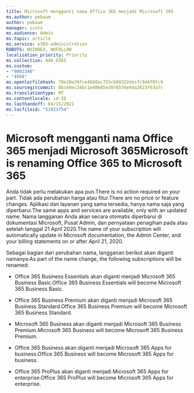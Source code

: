 ```yaml
---
title: Microsoft mengganti nama Office 365 menjadi Microsoft 365
ms.author: pebaum
author: pebaum
manager: scotv
ms.audience: Admin
ms.topic: article
ms.service: o365-administration
ROBOTS: NOINDEX, NOFOLLOW
localization_priority: Priority
ms.collection: Adm_O365
ms.custom:
- "9002346"
- "4566"
ms.openlocfilehash: 70e10e39fce4660ac755cb68322decfc9d4f0fc9
ms.sourcegitcommit: 8bc60ec34bc1e40685e3976576e04a2623f63a7c
ms.translationtype: MT
ms.contentlocale: id-ID
ms.lasthandoff: 04/15/2021
ms.locfileid: "51823754"
---
```

# <a name="microsoft-is-renaming-office-365-to-microsoft-365"></a><span data-ttu-id="1ece3-102">Microsoft mengganti nama Office 365 menjadi Microsoft 365</span><span class="sxs-lookup"><span data-stu-id="1ece3-102">Microsoft is renaming Office 365 to Microsoft 365</span></span>

<span data-ttu-id="1ece3-103">Anda tidak perlu melakukan apa pun.</span><span class="sxs-lookup"><span data-stu-id="1ece3-103">There is no action required on your part.</span></span> <span data-ttu-id="1ece3-104">Tidak ada perubahan harga atau fitur.</span><span class="sxs-lookup"><span data-stu-id="1ece3-104">There are no price or feature changes.</span></span> <span data-ttu-id="1ece3-105">Aplikasi dan layanan yang sama tersedia, hanya nama saja yang diperbarui.</span><span class="sxs-lookup"><span data-stu-id="1ece3-105">The same apps and services are available, only with an updated name.</span></span> <span data-ttu-id="1ece3-106">Nama langganan Anda akan secara otomatis diperbarui di dokumentasi Microsoft, Pusat Admin, dan pernyataan penagihan pada atau setelah tanggal 21 April 2020.</span><span class="sxs-lookup"><span data-stu-id="1ece3-106">The name of your subscription will automatically update in Microsoft documentation, the Admin Center, and your billing statements on or after April 21, 2020.</span></span>

<span data-ttu-id="1ece3-107">Sebagai bagian dari perubahan nama, langganan berikut akan diganti namanya:</span><span class="sxs-lookup"><span data-stu-id="1ece3-107">As part of the name change, the following subscriptions will be renamed:</span></span>

- <span data-ttu-id="1ece3-108">Office 365 Business Essentials akan diganti menjadi Microsoft 365 Business Basic.</span><span class="sxs-lookup"><span data-stu-id="1ece3-108">Office 365 Business Essentials will become Microsoft 365 Business Basic.</span></span>

- <span data-ttu-id="1ece3-109">Office 365 Business Premium akan diganti menjadi Microsoft 365 Business Standard.</span><span class="sxs-lookup"><span data-stu-id="1ece3-109">Office 365 Business Premium will become Microsoft 365 Business Standard.</span></span>

- <span data-ttu-id="1ece3-110">Microsoft 365 Business akan diganti menjadi Microsoft 365 Business Premium.</span><span class="sxs-lookup"><span data-stu-id="1ece3-110">Microsoft 365 Business will become Microsoft 365 Business Premium.</span></span>

- <span data-ttu-id="1ece3-111">Office 365 Business akan diganti menjadi Microsoft 365 Apps for business.</span><span class="sxs-lookup"><span data-stu-id="1ece3-111">Office 365 Business will become Microsoft 365 Apps for business.</span></span>

- <span data-ttu-id="1ece3-112">Office 365 ProPlus akan diganti menjadi Microsoft 365 Apps for enterprise.</span><span class="sxs-lookup"><span data-stu-id="1ece3-112">Office 365 ProPlus will become Microsoft 365 Apps for enterprise.</span></span>
